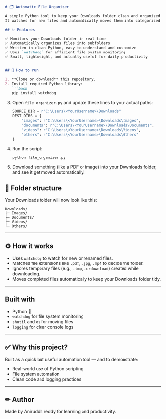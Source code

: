 

````markdown
# 🗂 Automatic File Organizer

A simple Python tool to keep your Downloads folder clean and organized in real time.  
It watches for new files and automatically moves them into categorized subfolders (Images, Documents, Videos, Archives, Others) based on file type.

## ✨ Features

✅ Monitors your Downloads folder in real time  
✅ Automatically organizes files into subfolders  
✅ Written in clean Python, easy to understand and customize  
✅ Uses `watchdog` for efficient file system monitoring  
✅ Small, lightweight, and actually useful for daily productivity


## 🚀 How to run

1. **Clone or download** this repository.
2. Install required Python library:
   ```bash
   pip install watchdog
````

3. Open `file_organizer.py` and update these lines to your actual paths:

   ```python
   SOURCE_DIR = r"C:\Users\<YourUsername>\Downloads"
   DEST_DIRS = {
       "images": r"C:\Users\<YourUsername>\Downloads\Images",
       "documents": r"C:\Users\<YourUsername>\Downloads\Documents",
       "videos": r"C:\Users\<YourUsername>\Downloads\Videos",
       "others": r"C:\Users\<YourUsername>\Downloads\Others"
   }
   ```
4. Run the script:

   ```bash
   python file_organizer.py
   ```
5. Download something (like a PDF or image) into your Downloads folder, and see it get moved automatically!


## 📂 Folder structure

Your Downloads folder will now look like this:

```
Downloads/
├─ Images/
├─ Documents/
├─ Videos/
└─ Others/
```

---

## ⚙ How it works

* Uses `watchdog` to watch for new or renamed files.
* Matches file extensions like `.pdf`, `.jpg`, `.mp4` to decide the folder.
* Ignores temporary files (e.g., `.tmp`, `.crdownload`) created while downloading.
* Moves completed files automatically to keep your Downloads folder tidy.

---

##  Built with

* Python 🐍
* `watchdog` for file system monitoring
* `shutil` and `os` for moving files
* `logging` for clear console logs

---

## ✅ Why this project?

Built as a quick but useful automation tool — and to demonstrate:

* Real-world use of Python scripting
* File system automation
* Clean code and logging practices

---

## ✏ Author

Made by Aniruddh reddy for learning and productivity.

